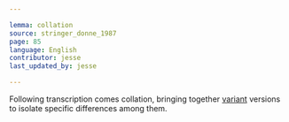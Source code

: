 ```yaml
---

lemma: collation
source: stringer_donne_1987
page: 85
language: English
contributor: jesse
last_updated_by: jesse

---
```


Following transcription comes collation, bringing together [variant](variant.html) versions to isolate specific differences among them.
